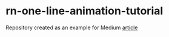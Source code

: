 # rn-one-line-animation-tutorial

Repository created as an example for Medium [article](https://medium.com/@andriidrozdov/animate-everything-in-reactnative-with-single-line-of-code-4c6b73ea6de9)
